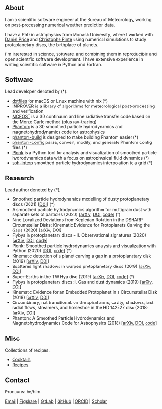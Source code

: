 ## About

I am a scientific software engineer at the Bureau of Meteorology, working on post-processing numerical weather prediction data.

I have a PhD in astrophysics from Monash University, where I worked with [Daniel Price](https://research.monash.edu/en/persons/daniel-price) and [Christophe Pinte](https://research.monash.edu/en/persons/christophe-pinte) using numerical simulations to study protoplanetary discs, the birthplace of planets.

I'm interested in science, software, and combining them in reproducible and open scientific software development. I have extensive experience in writing scientific software in Python and Fortran.

## Software

Lead developer denoted by (*).

- [dotfiles](https://github.com/dmentipl/dotfiles) for macOS or Linux machine with nix (*)
- [IMPROVER](https://github.com/metoppv/improver) is a library of algorithms for meteorological post-processing and verification
- [MCFOST](https://github.com/cpinte/mcfost) is a 3D continuum and line radiative transfer code based on the Monte Carlo method (plus ray-tracing)
- [Phantom](https://github.com/danieljprice/phantom) is a 3D smoothed particle hydrodynamics and magnetohydrodynamics code for astrophysics
- [phantom-build](https://github.com/dmentipl/phantom-build) is designed to make building Phantom easier (*)
- [phantom-config](https://github.com/dmentipl/phantom-config) parse, convert, modify, and generate Phantom config files (*)
- [Plonk](https://github.com/dmentipl/plonk) is a Python tool for analysis and visualization of smoothed particle hydrodynamics data with a focus on astrophysical fluid dynamics (*)
- [sph-interp](https://github.com/dmentipl/sph-interp) smoothed particle hydrodynamics interpolation to a grid (*)

## Research

Lead author denoted by (*).

- Smoothed particle hydrodynamics modelling of dusty protoplanetary discs (2021) [[DOI](https://bridges.monash.edu/articles/thesis/Smoothed_particle_hydrodynamics_modelling_of_dusty_protoplanetary_discs/13834760)] (*)
- A smoothed particle hydrodynamics algorithm for multigrain dust with separate sets of particles (2020) [[arXiv](https://arxiv.org/abs/2010.06074), [DOI](https://doi.org/10.1093/mnras/staa3171), [code](https://github.com/dmentipl/multigrain)] (*)
- Nine Localized Deviations from Keplerian Rotation in the DSHARP Circumstellar Disks: Kinematic Evidence for Protoplanets Carving the Gaps (2020) [[arXiv](https://arxiv.org/abs/2001.07720), [DOI](https://doi.org/10.3847/2041-8213/ab6dda)]
- Flybys in protoplanetary discs – II. Observational signatures (2020) [[arXiv](https://arxiv.org/abs/1910.06822), [DOI](https://doi.org/10.1093/mnras/stz2938), [code](https://github.com/dmentipl/flyby-observational-signatures)]
- Plonk: Smoothed particle hydrodynamics analysis and visualization with Python (2020) [[DOI](https://doi.org/10.21105/joss.01884), [code](https://github.com/dmentipl/plonk)] (*)
- Kinematic detection of a planet carving a gap in a protoplanetary disk (2019) [[arXiv](https://arxiv.org/abs/1907.02538), [DOI](https://doi.org/10.1038/s41550-019-0852-6)]
- Scattered light shadows in warped protoplanetary discs (2019) [[arXiv](https://arxiv.org/abs/1902.00036), [DOI](https://doi.org/10.1093/mnras/stz346)]
- Super-Earths in the TW Hya disc (2019) [[arXiv](https://arxiv.org/abs/1811.03636), [DOI](https://doi.org/10.1093/mnrasl/sly209), [code](https://github.com/dmentipl/super-earths-in-twhya)] (*)
- Flybys in protoplanetary discs: I. Gas and dust dynamics (2019) [[arXiv](https://arxiv.org/abs/1812.00961), [DOI](https://doi.org/10.1093/mnras/sty3325)]
- Kinematic Evidence for an Embedded Protoplanet in a Circumstellar Disk (2018) [[arXiv](https://arxiv.org/abs/1805.10293), [DOI](https://doi.org/10.3847/2041-8213/aac6dc)]
- Circumbinary, not transitional: on the spiral arms, cavity, shadows, fast radial flows, streamers, and horseshoe in the HD 142527 disc (2018) [[arXiv](https://arxiv.org/abs/1803.02484), [DOI](https://doi.org/10.1093/mnras/sty647)]
- Phantom: A Smoothed Particle Hydrodynamics and Magnetohydrodynamics Code for Astrophysics (2018) [[arXiv](https://arxiv.org/abs/1702.03930), [DOI](https://doi.org/10.1017/pasa.2018.25), [code](https://github.com/danieljprice/phantom)]

## Misc

Collections of recipes.

- [Cocktails](https://dmentipl.github.io/cocktails)
- [Recipes](https://dmentipl.github.io/recipes)

## Contact

Pronouns: he/him.

[Email](mailto:daniel.mentiplay@proton.me) | [Figshare](https://figshare.com/authors/Daniel_Mentiplay/7505300) | [GitLab](https://gitlab.com/dmentipl) | [GitHub](https://github.com/dmentipl) | [ORCID](https://orcid.org/0000-0002-5526-8798) | [Scholar](https://scholar.google.com.au/citations?user=BNWvllgAAAAJ)
